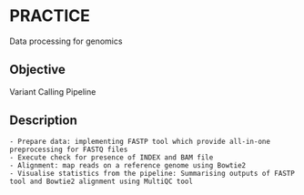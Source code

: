 # PRACTICE
Data processing for genomics


## Objective
Variant Calling Pipeline


## Description
    - Prepare data: implementing FASTP tool which provide all-in-one preprocessing for FASTQ files
    - Execute check for presence of INDEX and BAM file
    - Alignment: map reads on a reference genome using Bowtie2
    - Visualise statistics from the pipeline: Summarising outputs of FASTP tool and Bowtie2 alignment using MultiQC tool
    
    
